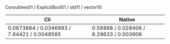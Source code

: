 Coroutines01 / ExplicitBool01 / std11 / vector10

| Cli | Native |
| --- | --- |
| 0.0673664 / 0.0346993 / 7.64421 / 0.0048585 | 0.56888 / 0.028406 / 6.29633 / 0.003906 |

